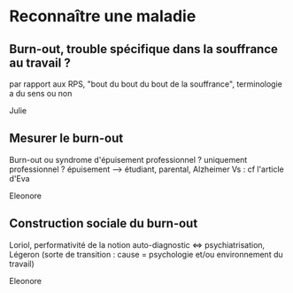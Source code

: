 # Reconnaître une maladie


## Burn-out, trouble spécifique dans la souffrance au travail ? 
par rapport aux RPS, "bout du bout du bout de la souffrance", terminologie a du sens ou non

Julie

## Mesurer le burn-out
Burn-out ou syndrome d'épuisement professionnel ? uniquement professionnel ?
épuisement --> étudiant, parental, Alzheimer 
Vs : cf l'article d'Eva 

Eleonore 
 
## Construction sociale du burn-out 
Loriol, performativité de la notion 
auto-diagnostic <=> psychiatrisation, Légeron 
(sorte de transition : cause = psychologie et/ou environnement du travail)

Eleonore


